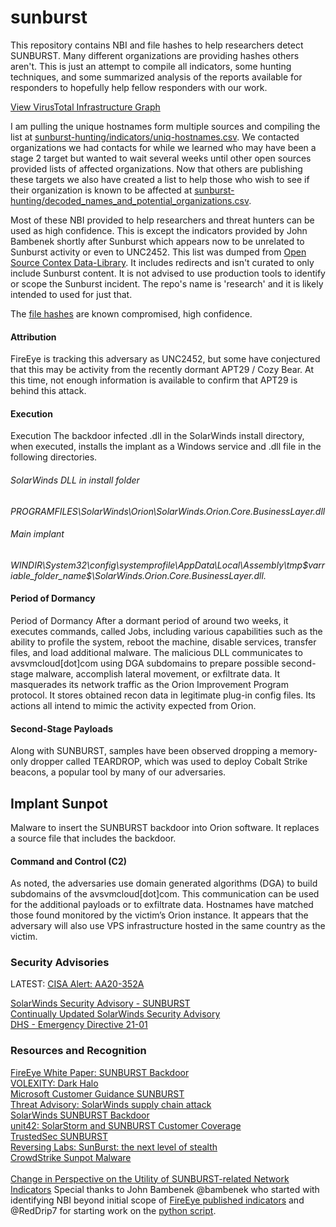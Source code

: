 # sunburst
This repository contains NBI and file hashes to help researchers detect SUNBURST. Many different organizations are providing hashes others aren't. This is just an attempt to compile all indicators, some hunting techniques, and some summarized analysis of the reports available for responders to hopefully help fellow responders with our work.

[View VirusTotal Infrastructure Graph](https://www.virustotal.com/graph/embed/g7ce2da1f3fbd478f8a113ebb101e093496308a57810a4dddb22907af1d37fbea#)

I am pulling the unique hostnames form multiple sources and compiling the list at [sunburst-hunting/indicators/uniq-hostnames.csv](https://github.com/christian-taillon/sunburst-hunting/blob/main/indicators/uniq-hostnames.csv). We contacted organizations we had contacts for while we learned who may have been a stage 2 target but wanted to wait several weeks until other open sources provided lists of affected organizations. Now that others are publishing these targets we also have created a list to help those who wish to see if their organization is known to be affected at [sunburst-hunting/decoded_names_and_potential_organizations.csv](https://github.com/christian-taillon/sunburst-hunting/blob/main/decoded_names_and_potential_organizations.csv).

Most of these NBI provided to help researchers and threat hunters can be used as high confidence. This is except the indicators provided by John Bambenek shortly after Sunburst which appears now to be unrelated to Sunburst activity or even to UNC2452. This list was dumped from [Open Source Contex Data-Library](https://oscontext.com/). It includes redirects and isn't curated to only include Sunburst content. It is not advised to use production tools to identify or scope the Sunburst incident. The repo's name is 'research' and it is likely intended to used for just that.

The [file hashes](https://github.com/christian-taillon/sunburst-hunting/blob/main/indicators/sha256.csv) are known compromised, high confidence.

#### Attribution
FireEye is tracking this adversary as UNC2452, but some have conjectured that this may be activity from the recently dormant APT29 / Cozy Bear. At this time, not enough information is available to confirm that APT29 is behind this attack.

#### Execution
Execution
The backdoor infected .dll in the SolarWinds install directory, when executed, installs the implant as a Windows service and .dll file in the following directories.

###### SolarWinds DLL in install folder
_PROGRAMFILES\SolarWinds\Orion\SolarWinds.Orion.Core.BusinessLayer.dll_

###### Main implant
_WINDIR\System32\config\systemprofile\AppData\Local\Assembly\tmp\$varriable_folder_name$\SolarWinds.Orion.Core.BusinessLayer.dll._

#### Period of Dormancy
Period of Dormancy
After a dormant period of around two weeks, it executes commands, called Jobs, including various capabilities such as the ability to profile the system, reboot the machine, disable services, transfer files, and load additional malware. The malicious DLL communicates to avsvmcloud[dot]com using DGA subdomains to prepare possible second-stage malware, accomplish lateral movement, or exfiltrate data. It masquerades its network traffic as the Orion Improvement Program protocol. It stores obtained recon data in legitimate plug-in config files. Its actions all intend to mimic the activity expected from Orion.

#### Second-Stage Payloads
Along with SUNBURST, samples have been observed dropping a memory-only dropper called TEARDROP, which was used to deploy Cobalt Strike beacons, a popular tool by many of our adversaries.

## Implant Sunpot
Malware to insert the SUNBURST backdoor into Orion software. It replaces a source file that includes the backdoor.

#### Command and Control (C2)
As noted, the adversaries use domain generated algorithms (DGA) to build subdomains of the avsvmcloud[dot]com. This communication can be used for the additional payloads or to exfiltrate data. Hostnames have matched those found monitored by the victim’s Orion instance. It appears that the adversary will also use VPS infrastructure hosted in the same country as the victim.

### Security Advisories  
LATEST: [CISA Alert: AA20-352A](https://us-cert.cisa.gov/ncas/alerts/aa20-352a)

[SolarWinds Security Advisory - SUNBURST](https://www.solarwinds.com/securityadvisory) </br>
[Continually Updated SolarWinds Security Advisory](https://www.solarwinds.com/securityadvisory)</br>
[DHS - Emergency Directive 21-01](https://cyber.dhs.gov/ed/21-01/)

### Resources and Recognition
[FireEye White Paper: SUNBURST Backdoor](https://www.fireeye.com/blog/threat-research/2020/12/evasive-attacker-leverages-solarwinds-supply-chain-compromises-with-sunburst-backdoor.html)</br>
[VOLEXITY: Dark Halo](https://www.volexity.com/blog/2020/12/14/dark-halo-leverages-solarwinds-compromise-to-breach-organizations/)</br>
[Microsoft Customer Guidance SUNBURST](https://msrc-blog.microsoft.com/2020/12/13/customer-guidance-on-recent-nation-state-cyber-attacks)</br>
[Threat Advisory: SolarWinds supply chain attack](https://blog.talosintelligence.com/2020/12/solarwinds-supplychain-coverage.html)</br>
[SolarWinds SUNBURST Backdoor](https://blog.rapid7.com/2020/12/14/solarwinds-sunburst-backdoor-supply-chain-attack-what-you-need-to-know/)</br>
[unit42: SolarStorm and SUNBURST Customer Coverage](https://unit42.paloaltonetworks.com/fireeye-solarstorm-sunburst/)</br>
[TrustedSec SUNBURST](https://www.trustedsec.com/blog/solarwinds-orion-and-unc2452-summary-and-recommendations/)</br>
[Reversing Labs: SunBurst: the next level of stealth](https://blog.reversinglabs.com/blog/sunburst-the-next-level-of-stealth)
</br>
[CrowdStrike Sunpot Malware](https://www.crowdstrike.com/blog/sunspot-malware-technical-analysis/)
</br></br>
[Change in Perspective on the Utility of SUNBURST-related Network Indicators](https://www.domaintools.com/resources/blog/change-in-perspective-on-the-utility-of-sunburst-related-network-indicators)
Special thanks to John Bambenek @bambenek who started with identifying NBI beyond initial scope of [FireEye published indicators](https://github.com/fireeye/sunburst_countermeasures) and @RedDrip7 for starting work on the [python script](https://github.com/RedDrip7/SunBurst_DGA_Decode).
